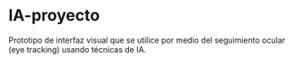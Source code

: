 # IA-proyecto
Prototipo de interfaz visual que se utilice por medio del seguimiento ocular  (eye tracking) usando técnicas de IA. 
